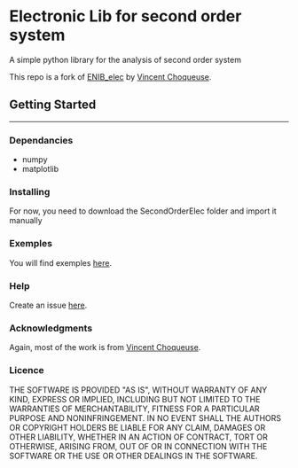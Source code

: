 # Electronic Lib for second order system

A simple python library for the analysis of second order system

This repo is a fork of [ENIB_elec](https://github.com/vincentchoqueuse/ENIB_elec) by [Vincent Choqueuse](https://github.com/vincentchoqueuse).

## Getting Started
---
### Dependancies

* numpy
* matplotlib

### Installing

For now, you need to download the SecondOrderElec folder and import it manually

### Exemples

You will find exemples [here](https://github.com/slashformotion/SecondOrderElec/tree/master/exemples).

### Help

Create an issue [here](https://github.com/slashformotion/SecondOrderElec/issues).

### Acknowledgments

Again, most of the work is from [Vincent Choqueuse](https://github.com/vincentchoqueuse).

### Licence

THE SOFTWARE IS PROVIDED "AS IS", WITHOUT WARRANTY OF ANY KIND, EXPRESS OR
IMPLIED, INCLUDING BUT NOT LIMITED TO THE WARRANTIES OF MERCHANTABILITY,
FITNESS FOR A PARTICULAR PURPOSE AND NONINFRINGEMENT. IN NO EVENT SHALL THE
AUTHORS OR COPYRIGHT HOLDERS BE LIABLE FOR ANY CLAIM, DAMAGES OR OTHER
LIABILITY, WHETHER IN AN ACTION OF CONTRACT, TORT OR OTHERWISE, ARISING FROM,
OUT OF OR IN CONNECTION WITH THE SOFTWARE OR THE USE OR OTHER DEALINGS IN THE
SOFTWARE.